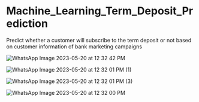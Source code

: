 # Machine_Learning_Term_Deposit_Prediction
Predict whether a customer will subscribe to the term deposit or not based on customer information of bank marketing campaigns

![WhatsApp Image 2023-05-20 at 12 32 42 PM](https://github.com/Samiksha1603/Machine_Learning_Term_Deposit_Prediction/assets/73897765/0176cb88-8aeb-4ba6-84bb-fe6191030470)

![WhatsApp Image 2023-05-20 at 12 32 01 PM (1)](https://github.com/Samiksha1603/Machine_Learning_Term_Deposit_Prediction/assets/73897765/2111b4f3-8a92-441b-852f-e45b14f66966)

![WhatsApp Image 2023-05-20 at 12 32 01 PM (3)](https://github.com/Samiksha1603/Machine_Learning_Term_Deposit_Prediction/assets/73897765/f3a5c0a1-56ce-4232-8cf4-83c85b52bf3a)

![WhatsApp Image 2023-05-20 at 12 32 00 PM](https://github.com/Samiksha1603/Machine_Learning_Term_Deposit_Prediction/assets/73897765/19e2186c-13f8-4b1b-8017-1d3e36e918dc)
